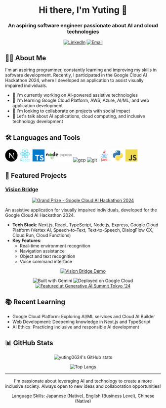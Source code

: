 <h1 align="center">Hi there, I'm Yuting 👋</h1>
<h3 align="center">An aspiring software engineer passionate about AI and cloud technologies</h3>

<p align="center">
  <a href="https://www.linkedin.com/in/yutinglin123/"><img src="https://img.shields.io/badge/-LinkedIn-blue?style=flat-square&logo=Linkedin&logoColor=white" alt="LinkedIn"></a>
  <!--T<a href="https://yutinglin.vercel.app/"><img src="https://img.shields.io/badge/-Portfolio-000000?style=flat-square&logo=vercel&logoColor=white" alt="Portfolio"></a>--> 
  <a href="mailto:yuting0624@keio.jp"><img src="https://img.shields.io/badge/-Email-D14836?style=flat-square&logo=Gmail&logoColor=white" alt="Email"></a>
</p>

## 👨‍💻 About Me

I'm an aspiring programmer, constantly learning and improving my skills in software development. Recently, I participated in the Google Cloud AI Hackathon 2024, where I developed an application to assist visually impaired individuals.

- 🔭 I'm currently working on AI-powered assistive technologies
- 🌱 I'm learning Google Cloud Platform, AWS, Azure, AI/ML, and web application development
- 👯 I'm looking to collaborate on projects with social impact
- 💬 Let's talk about AI applications, cloud computing, and inclusive technology development

## 🛠 Languages and Tools

<p align="left">
  <img src="https://raw.githubusercontent.com/devicons/devicon/master/icons/nextjs/nextjs-original.svg" alt="nextjs" width="40" height="40"/>
  <img src="https://raw.githubusercontent.com/devicons/devicon/master/icons/react/react-original-wordmark.svg" alt="react" width="40" height="40"/>
  <img src="https://raw.githubusercontent.com/devicons/devicon/master/icons/typescript/typescript-original.svg" alt="typescript" width="40" height="40"/>
  <img src="https://raw.githubusercontent.com/devicons/devicon/master/icons/nodejs/nodejs-original-wordmark.svg" alt="nodejs" width="40" height="40"/>
  <img src="https://raw.githubusercontent.com/devicons/devicon/master/icons/express/express-original-wordmark.svg" alt="express" width="40" height="40"/>
  <img src="https://www.vectorlogo.zone/logos/google_cloud/google_cloud-icon.svg" alt="gcp" width="40" height="40"/>
  <img src="https://www.vectorlogo.zone/logos/git-scm/git-scm-icon.svg" alt="git" width="40" height="40"/>
  <img src="https://raw.githubusercontent.com/devicons/devicon/master/icons/java/java-original-wordmark.svg" alt="java" width="40" height="40"/>
  <img src="https://raw.githubusercontent.com/devicons/devicon/master/icons/python/python-original.svg" alt="python" width="40" height="40"/>
  <img src="https://raw.githubusercontent.com/devicons/devicon/master/icons/javascript/javascript-original.svg" alt="javascript" width="40" height="40"/>
</p>

## 🌟 Featured Projects

### [Vision Bridge](https://github.com/yuting0624/VisionBridge)


<div align="center">
  <a href="https://googlecloudjapanaihackathon.devpost.com/">
    <img src="https://img.shields.io/badge/🏆_Grand_Prize_Winner-Google_Cloud_AI_Hackathon_2024-000000?style=for-the-badge&logo=google&logoColor=white&labelColor=0D1117" alt="Grand Prize - Google Cloud AI Hackathon 2024"/>
  </a>
</div>


An assistive application for visually impaired individuals, developed for the Google Cloud AI Hackathon 2024.


- **Tech Stack**: Next.js, React, TypeScript, Node.js, Express, Google Cloud Platform (Vertex AI, Speech-to-Text, Text-to-Speech, DialogFlow CX, Cloud Run, Cloud Functions)
- **Key Features**:
  - Real-time environment recognition
  - Navigation assistance
  - Object and text recognition
  - Voice command interface

<p align="center">
  <a href="https://youtu.be/XHFn-MErwkU">
    <img src="https://img.youtube.com/vi/XHFn-MErwkU/0.jpg" alt="Vision Bridge Demo" width="50%">
  </a>
</p>

<div align="center">
  <p>
    <img src="https://img.shields.io/badge/Built_with-Gemini-1A73E8?style=flat-square&logo=google&logoColor=white&labelColor=090909" alt="Built with Gemini"/>
    <img src="https://img.shields.io/badge/Deployed_on-Google_Cloud-1A73E8?style=flat-square&logo=googlecloud&logoColor=white&labelColor=090909" alt="Deployed on Google Cloud"/>
    <a href="https://cloudonair.withgoogle.com/events/generative-ai-summit-24-fall">
      <img src="https://img.shields.io/badge/Featured_at-Generative_AI_Summit_Tokyo_'24-1A73E8?style=flat-square&logo=google&logoColor=white&labelColor=090909" alt="Featured at Generative AI Summit Tokyo '24"/>
    </a>
  </p>
</div>

## 📚 Recent Learning

- Google Cloud Platform: Exploring AI/ML services and Cloud AI Builder
- Web Development: Deepening knowledge in Next.js and TypeScript
- AI Ethics: Practicing inclusive and responsible AI development

## 📊 GitHub Stats

<p align="center">
  <img src="https://github-readme-stats.vercel.app/api?username=yuting0624&show_icons=true&theme=radical" alt="yuting0624's GitHub stats" />
</p>

<p align="center">
  <img src="https://github-readme-stats.vercel.app/api/top-langs/?username=yuting0624&layout=compact&theme=radical" alt="Top Langs" />
</p>

---

<p align="center">
  I'm passionate about leveraging AI and technology to create a more inclusive society. Always open to new ideas and collaboration opportunities!
</p>

<p align="center">
  Language Skills: Japanese (Native), English (Business Level), Chinese (Native)
</p>
